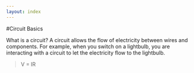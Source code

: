 ```yaml
---
layout: index
---
```


#Circuit Basics

What is a circuit? A circuit allows the flow of electricity between wires and components. For example, when you switch on a lightbulb, you are interacting with a circuit to let the electricity flow to the lightbulb.

> V = IR